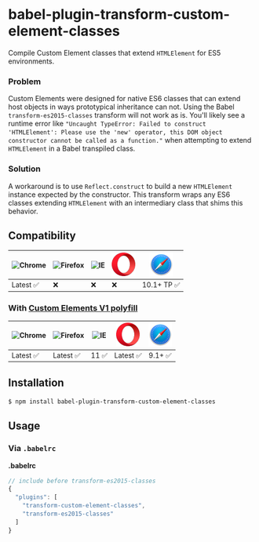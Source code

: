# babel-plugin-transform-custom-element-classes

Compile Custom Element classes that extend `HTMLElement` for ES5 environments.

### Problem

Custom Elements were designed for native ES6 classes that can extend host objects in ways prototypical inheritance can not. Using the Babel `transform-es2015-classes` transform will not work as is. You'll likely see a runtime error like `"Uncaught TypeError: Failed to construct 'HTMLElement': Please use the 'new' operator, this DOM object constructor cannot be called as a function."` when attempting to extend `HTMLElement` in a Babel transpiled class.

### Solution

A workaround is to use `Reflect.construct` to build a new `HTMLElement` instance expected by the constructor. This transform wraps any ES6 classes extending `HTMLElement` with an intermediary class that shims this behavior.

## Compatibility

![Chrome](https://raw.githubusercontent.com/alrra/browser-logos/master/src/chrome/chrome_48x48.png) | ![Firefox](https://raw.githubusercontent.com/alrra/browser-logos/master/firefox/firefox_48x48.png) | ![IE](https://raw.githubusercontent.com/alrra/browser-logos/master/internet-explorer/internet-explorer_48x48.png) | ![Opera](https://raw.githubusercontent.com/alrra/browser-logos/master/opera/opera_48x48.png) | ![Safari](https://raw.githubusercontent.com/alrra/browser-logos/master/safari/safari_48x48.png)
--- | --- | --- | --- | --- |
Latest ✅ | ❌ | ❌ | ❌ | 10.1+ TP ✅ |

### With [Custom Elements V1 polyfill](https://github.com/webcomponents/custom-elements)

![Chrome](https://raw.githubusercontent.com/alrra/browser-logos/master/chrome/chrome_48x48.png) | ![Firefox](https://raw.githubusercontent.com/alrra/browser-logos/master/firefox/firefox_48x48.png) | ![IE](https://raw.githubusercontent.com/alrra/browser-logos/master/internet-explorer/internet-explorer_48x48.png) | ![Opera](https://raw.githubusercontent.com/alrra/browser-logos/master/opera/opera_48x48.png) | ![Safari](https://raw.githubusercontent.com/alrra/browser-logos/master/safari/safari_48x48.png)
--- | --- | --- | --- | --- |
Latest ✅ | Latest ✅ | 11 ✅ | Latest ✅ | 9.1+ ✅ |

## Installation

```sh
$ npm install babel-plugin-transform-custom-element-classes
```

## Usage

### Via `.babelrc`

**.babelrc**

```js
// include before transform-es2015-classes
{
  "plugins": [
    "transform-custom-element-classes",
    "transform-es2015-classes"
  ]
}
```
